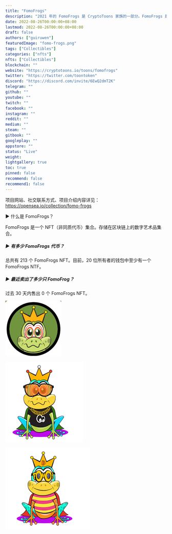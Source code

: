 ```yaml
---
title: "FomoFrogs"
description: "2021 年的 FomoFrogs 是 CryptoToons 家族的一部分。FomoFrogs 是 2021 年创建的 CryptoToons 家族。灵感来自 FOMO！"
date: 2022-08-26T00:00:00+08:00
lastmod: 2022-08-26T00:00:00+08:00
draft: false
authors: ["guiruwen"]
featuredImage: "fomo-frogs.png"
tags: ["Collectibles"]
categories: ["nfts"]
nfts: ["Collectibles"]
blockchain: ""
website: "https://cryptotoons.io/toons/fomofrogs"
twitter: "https://twitter.com/toontoken"
discord: "https://discord.com/invite/6EwQ2dmT2K"
telegram: ""
github: ""
youtube: ""
twitch: ""
facebook: ""
instagram: ""
reddit: ""
medium: ""
steam: ""
gitbook: ""
googleplay: ""
appstore: ""
status: "Live"
weight: 
lightgallery: true
toc: true
pinned: false
recommend: false
recommend1: false
---
```

项目网站、社交联系方式、项目介绍内容详见：https://opensea.io/collection/fomo-frogs

 

 ▶ 什么是 FomoFrogs？

FomoFrogs 是一个 NFT（非同质代币）集合。存储在区块链上的数字艺术品集合。

##### ▶ 有多少 FomoFrogs 代币？

总共有 213 个 FomoFrogs NFT。目前，20 位所有者的钱包中至少有一个 FomoFrogs NTF。

##### ▶ 最近卖出了多少只 FomoFrog？

过去 30 天内售出 0 个 FomoFrogs NFT。



![nft](01.png)

![nft](02.png)



![nft](03.png)


